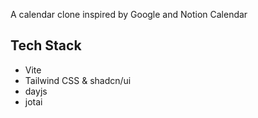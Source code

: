 A calendar clone inspired by Google and Notion Calendar

## Tech Stack

-   Vite
-   Tailwind CSS & shadcn/ui
-   dayjs
-   jotai
